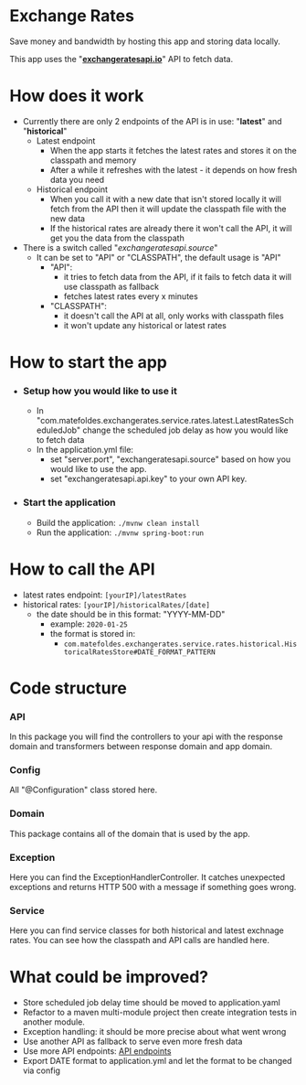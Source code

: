 # Exchange Rates

Save money and bandwidth by hosting this app and storing data locally. 

This app uses the "**[exchangeratesapi.io](https://exchangeratesapi.io/)**" API to fetch data.

# How does it work

- Currently there are only 2 endpoints of the API is in use: "**latest**" and "**historical**"
  - Latest endpoint
    - When the app starts it fetches the latest rates and stores it on the classpath and memory
    - After a while it refreshes with the latest - it depends on how fresh data you need
  - Historical endpoint
    - When you call it with a new date that isn't stored locally it will fetch from the API then it will update the classpath file with the new data
    - If the historical rates are already there it won't call the API, it will get you the data from the classpath
- There is a switch called "*exchangeratesapi.source*"
  - It can be set to "API" or "CLASSPATH", the default usage is "API"
    - "API": 
      - it tries to fetch data from the API, if it fails to fetch data it will use classpath as fallback
      - fetches latest rates every x minutes
    - "CLASSPATH": 
      - it doesn't call the API at all, only works with classpath files
      - it won't update any historical or latest rates 
    
# How to start the app

- ### Setup how you would like to use it
  - In "com.matefoldes.exchangerates.service.rates.latest.LatestRatesScheduledJob" change the scheduled job delay as how you would like to fetch data
  - In the application.yml file:
    - set "server.port", "exchangeratesapi.source" based on how you would like to use the app.
    - set "exchangeratesapi.api.key" to your own API key.
- ### Start the application
  - Build the application: ```./mvnw clean install```
  - Run the application: ```./mvnw spring-boot:run```

# How to call the API
- latest rates endpoint: ```[yourIP]/latestRates```
- historical rates: ```[yourIP]/historicalRates/[date]```
  - the date should be in this format: "YYYY-MM-DD"
    - example: ```2020-01-25```
    - the format is stored in:
      - ```com.matefoldes.exchangerates.service.rates.historical.HistoricalRatesStore#DATE_FORMAT_PATTERN```

# Code structure

### API
In this package you will find the controllers to your api with the response domain and transformers between response domain and app domain.

### Config
All "@Configuration" class stored here.

### Domain
This package contains all of the domain that is used by the app.

### Exception
Here you can find the ExceptionHandlerController.
It catches unexpected exceptions and returns HTTP 500 with a message if something goes wrong.

### Service
Here you can find service classes for both historical and latest exchnage rates.
You can see how the classpath and API calls are handled here.


# What could be improved?
- Store scheduled job delay time should be moved to application.yaml
- Refactor to a maven multi-module project then create integration tests in another module.
- Exception handling: it should be more precise about what went wrong
- Use another API as fallback to serve even more fresh data
- Use more API endpoints: [API endpoints](https://exchangeratesapi.io/documentation/#endpoints)
- Export DATE format to application.yml and let the format to be changed via config
